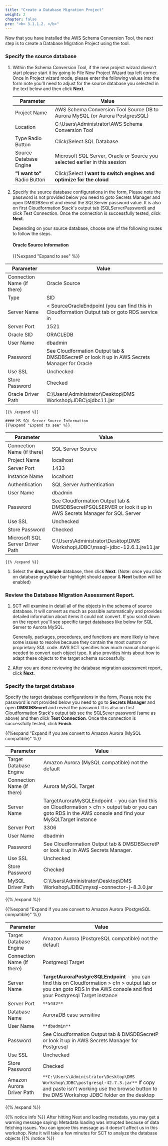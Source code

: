 ```yaml
---
title: "Create a Database Migration Project"
weight: 2
chapter: false
pre: "<b> 3.1.1.2. </b>"
---
```


Now that you have installed the AWS Schema Conversion Tool, the next step is to create a Database Migration Project using the tool.

### Specify the source database

1. Within the Schema Conversion Tool, if the new project wizard doesn't start please start it by going to File New Project Wizard top left corner. Once in Project wizard mode, please enter the following values into the form note you'll need to adjust for the source database you selected in the text below and then click **Next**.

    |  Parameter 	|  Value  |
    |----------------|------------------------|
    |  Project Name		|  AWS Schema Conversion Tool Source DB to Aurora MySQL (or Aurora PostgresSQL)  |
    |  Location		|  C:\Users\Administrator\AWS Schema Conversion Tool  |
    |  Type Radio Button		|  Click/Select SQL Database  |
    |  Source Database Engine		|  Microsoft SQL Server, Oracle or Source you selected earlier in this session  |
    |  **"I want to"** Radio Button		|  Click/Select **I want to switch engines and optimize for the cloud**  |


1. Specify the source database configurations in the form, Please note the password is not provided below you need to goto Secrets Manager and open DMSDBSecret and reveal the SQLServer password value. It is also on first Cloudformation Stack's output tab (SQLServerPassword) and click Test Connection. Once the connection is successfully tested, click **Next**.

    Depending on your source database, choose one of the following routes to follow the steps.

    #### Oracle Source Information
    {{%expand "Expand to see" %}}

|  Parameter	 |  Value  |
|----------------|---------------|
|  Connection Name (if there)	 |  Oracle Source  |
|  Type	 |  SID  |
|  Server Name	 |  < SourceOracleEndpoint (you can find this in Cloudformation Output tab or goto RDS service in |  console and pick your RDS Oracle Target instance)>  |
|  Server Port	 |  1521  |
|  Oracle SID	 |  ORACLEDB  |
|  User Name	 |  dbadmin  |
|  Password	 |  See Cloudformation Output tab & DMSDBSecretP or look it up in AWS Secrets Manager for Oracle  |
|  Use SSL	 |  Unchecked  |
|  Store Password	 |  Checked  |
|  Oracle Driver Path	 |  C:\Users\Administrator\Desktop\DMS Workshop\JDBC\ojdbc11.jar  |

    {{% /expand %}}

    #### MS SQL Server Source Information
    {{%expand "Expand to see" %}}

|  Parameter	 |  Value  |
|----------------|---------------|
|  Connection Name (if there)	 |  SQL Server Source  |
|  Project Name	 |  localhost  |
|  Server Port	 |  1433  |
|  Instance Name	 |  localhost  |
|  Authentication	 |  SQL Server Authentication  |
|  User Name	 |  dbadmin  |
|  Password	 |  See Cloudformation Output tab & DMSDBSecretPSQLSERVER or look it up in AWS Secrets Manager for SQL Server  |
|  Use SSL	 |  Unchecked  |
|  Store Password	 |  Checked  |
|  Microsoft SQL Server Driver Path	 |  C:\Users\Administrator\Desktop\DMS Workshop\JDBC\mssql-jdbc-12.6.1.jre11.jar  |

    {{% /expand %}}

1. Select the **dms_sample** database, then click **Next**. (Note: once you click on database gray/blue bar highlight should appear & **Next** button will be enabled)


### Review the Database Migration Assessment Report.

1. SCT will examine in detail all of the objects in the schema of source database. It will convert as much as possible automatically and provides detailed information about items it could not convert. If you scroll down on the report you'll see specific target databases like below for SQL Server to Aurora MySQL.

    Generally, packages, procedures, and functions are more likely to have some issues to resolve because they contain the most custom or proprietary SQL code. AWS SCT specifies how much manual change is needed to convert each object type. It also provides hints about how to adapt these objects to the target schema successfully.

1. After you are done reviewing the database migration assessment report, click **Next**.

### Specify the target database

Specify the target database configurations in the form, Please note the password is not provided below you need to go to **Secrets Manager** and open **DMSDBSecret** and reveal the password. It is also on first Cloudformation Stack's output tab see the SQLSever password (same as above) and then click **Test Connection**. Once the connection is successfully tested, click **Finish**.

{{%expand "Expand if you are convert to Amazon Aurora (MySQL compatible)" %}}

|  Parameter	 |  Value  |
|-----------------|--------------------|
|  Target Database Engine	 |  Amazon Aurora (MySQL compatible) not the default  |
|  Connection Name (if there)	 |  Aurora MySQL Target  |
|  Server Name	 |  TargetAuroraMySQLEndpoint - you can find this on Cloudformation > cfn > output tab or you can goto RDS in the AWS console and find your MySQLTarget instance  |
|  Server Port	 |  3306  |
|  User Name	 |  dbadmin  |
|  Password	 |  See Cloudformation Output tab & DMSDBSecretP or look it up in AWS Secrets Manager.  |
|  Use SSL	 |  Unchecked  |
|  Store Password	 |  Checked  |
|  MySQL Driver Path	 |  C:\Users\Administrator\Desktop\DMS Workshop\JDBC\mysql-connector-j-8.3.0.jar  |

{{% /expand %}}

{{%expand "Expand if you are convert to Amazon Aurora (PostgreSQL compatible)" %}}

|  Parameter 	|  Value  |
|-----------------|--------------------|
|  Target Database Engine		|  Amazon Aurora (PostgreSQL compatible) not the default  |
|  Connection Name (if there)		|  Postgresql Target  |
|  Server Name		|  **TargetAuroraPostgreSQLEndpoint** - you can find this on Cloudformation > cfn > output tab or you can goto RDS in the AWS console and find your Postgresql Target instance  |
|  Server Port		|  `**5432**`  |
|  Database Name		|  AuroraDB case sensitive  |
|  User Name		|  `**dbadmin**`  |
|  Password		|  See Cloudformation Output tab & DMSDBSecretP or look it up in AWS Secrets Manager for Postgresql  |
|  Use SSL		|  Unchecked  |
|  Store Password		|  Checked  |
|  Amazon Aurora Driver Path		|  `**C:\Users\Administrator\Desktop\DMS Workshop\JDBC\postgresql-42.7.3.jar**` If copy and paste isn't working use the browse button to the DMS Workshop JDBC folder on the desktop  |

{{% /expand %}}

{{% notice info %}}
After hitting Next and loading metadata, you may get a warning message saying: Metadata loading was intrupted because of data fetching issues. You can ignore this message as it doesn't affect us in this workshop. Note it will take a few minutes for SCT to analyze the database objects
{{% /notice %}}